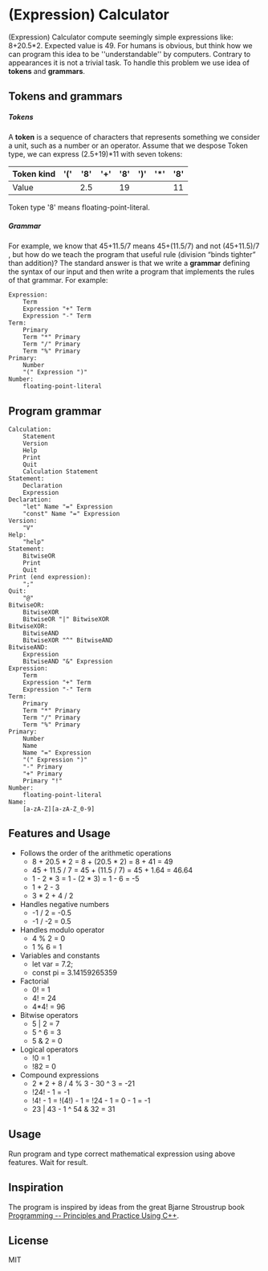 # (Expression) Calculator

(Expression) Calculator compute seemingly simple expressions like: 8+20.5*2.
Expected value is 49. For humans is obvious, but think how we can program this idea
to be ''understandable'' by computers. Contrary to appearances it is not a trivial task.
To handle this problem we use idea of **tokens** and **grammars**.

## Tokens and grammars
##### Tokens
A **token** is a sequence of characters that represents something we consider a unit, such
as a number or an operator. Assume that we despose Token type, we can express 
(2.5+19)*11 with seven tokens:

Token kind | '(' | '8' | '+' | '8' | ')' | '*' | '8' |
---        | --- | --- | --- | --- | --- | --- | --- |
Value      |     | 2.5 |     |  19 |     |     | 11  |

Token type '8' means floating-point-literal.
##### Grammar
For example, we know that 45+11.5/7 means 45+(11.5/7) and not (45+11.5)/7 , but how do we
teach the program that useful rule (division “binds tighter” than addition)? The standard
answer is that we write a **grammar** defining the syntax of our input and then write a program
that implements the rules of that grammar. For example:
```
Expression:
    Term
    Expression "+" Term
    Expression "-" Term
Term:
    Primary
    Term "*" Primary
    Term "/" Primary
    Term "%" Primary
Primary:
    Number
    "(" Expression ")"
Number:
    floating-point-literal
```
## Program grammar
```
Calculation:
    Statement
    Version
    Help
    Print
    Quit
    Calculation Statement
Statement:
    Declaration
    Expression
Declaration:
    "let" Name "=" Expression
    "const" Name "=" Expression
Version:
    "V"
Help:
    "help"
Statement:
    BitwiseOR
    Print
    Quit
Print (end expression):
    ";"
Quit:
    "@"
BitwiseOR:
    BitwiseXOR
    BitwiseOR "|" BitwiseXOR
BitwiseXOR:
    BitwiseAND
    BitwiseXOR "^" BitwiseAND
BitwiseAND:
    Expression
    BitwiseAND "&" Expression
Expression:
    Term
    Expression "+" Term
    Expression "-" Term
Term:
    Primary
    Term "*" Primary
    Term "/" Primary
    Term "%" Primary
Primary:
    Number
    Name
    Name "=" Expression
    "(" Expression ")"
    "-" Primary
    "+" Primary
    Primary "!"
Number:
    floating-point-literal
Name:
    [a-zA-Z][a-zA-Z_0-9]
```
## Features and Usage
- Follows the order of the arithmetic operations
    - 8 + 20.5 * 2 = 8 + (20.5 * 2) = 8 + 41 = 49
    - 45 + 11.5 / 7 = 45 + (11.5 / 7) = 45 + 1.64 = 46.64 
    - 1 - 2 * 3 = 1 - (2 * 3) = 1 - 6 = -5
    - 1 + 2 - 3
    - 3 * 2 + 4 / 2
- Handles negative numbers
    - -1 / 2 = -0.5
    - -1 / -2 = 0.5
- Handles modulo operator
    - 4 % 2 = 0
    - 1 % 6 = 1
- Variables and constants
    - let var = 7.2;
    - const pi = 3.14159265359
- Factorial
    - 0! = 1
    - 4! = 24
    - 4*4! = 96
- Bitwise operators
    - 5 | 2 = 7
    - 5 ^ 6 = 3
    - 5 & 2 = 0
- Logical operators
    - !0 = 1
    - !82 = 0
- Compound expressions
    - 2 * 2 + 8 / 4 % 3 - 30 ^ 3 = -21
    - !24! - 1 = -1
    - !4! - 1 = !(4!) - 1 = !24 - 1 = 0 - 1 = -1
    - 23 | 43 - 1 ^ 54 & 32 = 31

## Usage
Run program and type correct mathematical expression using above features. Wait for result.
<!--## Installation-->
<!--## Plugins-->
<!--## Development-->

## Inspiration
The program is inspired by ideas from the great Bjarne Stroustrup book [Programming -- Principles and Practice Using C++][ppp].

## License

MIT

[//]: # (These are reference links used in the body of this note and get stripped out when the markdown processor does its job. There is no need to format nicely because it shouldn't be seen. Thanks SO - http://stackoverflow.com/questions/4823468/store-comments-in-markdown-syntax)

   [github]: <https://github.com/damianWu>
   [ppp]: <https://www.stroustrup.com/programming.html>
